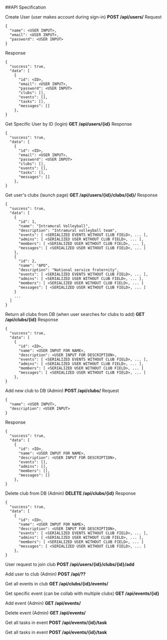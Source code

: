 ##API Specification

Create User (user makes account during sign-in)
**POST /api/users/**
Request
```
{
  "name": <USER INPUT>,
  "email": <USER INPUT>,
  "password": <USER INPUT>
}
```
Response
```
{
  "success": true,
  "data": [
    {
      "id": <ID>,
      "email": <USER INPUT>,
      "password": <USER INPUT>
      "clubs": [],
      "events": [],
      "tasks": [],
      "messages": []
    },
}
```

Get Specific User by ID (login)
**GET /api/users/{id}**
Response
```
{
  "success": true,
  "data": [
    {
      "id": <ID>,
      "email": <USER INPUT>,
      "password": <USER INPUT>
      "clubs": [],
      "events": [],
      "tasks": [],
      "messages": []
    },
}
```

Get user's clubs (launch page)
**GET /api/users/{id}/clubs/{id}/**
Response
```
{  
  "success": true,
  "data": [
    {
      "id": 1,
      "name": "Intramural Volleyball",
      "description": "Intramural volleyball team",
      "events": [ <SERIALIZED EVENTS WITHOUT CLUB FIELD>, ... ],
      "admins": [ <SERIALIZED USER WITHOUT CLUB FIELD>, ... ],
      "members": [ <SERIALIZED USER WITHOUT CLUB FIELD>, ... ],
      "messages": [ <SERIALIZED USER WITHOUT CLUB FIELD>, ... ]
    },
    {
      "id": 2,
      "name": "APO",
      "description": "National service fraternity",
      "events": [ <SERIALIZED EVENTS WITHOUT CLUB FIELD>, ... ],
      "admins": [ <SERIALIZED USER WITHOUT CLUB FIELD>, ... ],
      "members": [ <SERIALIZED USER WITHOUT CLUB FIELD>, ... ]
      "messages": [ <SERIALIZED USER WITHOUT CLUB FIELD>, ... ]
    }
    ...
  ]
}
```

Return all clubs from DB (when user searches for clubs to add)
**GET /api/clubs/{id}**
Response
```
{
  "success": true,
  "data": [
    {
      "id": <ID>,
      "name": <USER INPUT FOR NAME>,
      "description": <USER INPUT FOR DESCRIPTION>,
      "events": [ <SERIALIZED EVENTS WITHOUT CLUB FIELD>, ... ],
      "admins": [ <SERIALIZED USER WITHOUT CLUB FIELD>, ... ],
      "members": [ <SERIALIZED USER WITHOUT CLUB FIELD>, ... ]
      "messages": [ <SERIALIZED USER WITHOUT CLUB FIELD>, ... ]
    },
}
```

Add new club to DB (Admin)
**POST /api/clubs/**
Request
```
{
  "name": <USER INPUT>,
  "description": <USER INPUT>
}
```
Response
```
{
  "success": true,
  "data": [
    {
      "id": <ID>,
      "name": <USER INPUT FOR NAME>,
      "description": <USER INPUT FOR DESCRIPTION>,
      "events": [],
      "admins": [],
      "members": [],
      "messages": []
    },
}
```

Delete club from DB (Admin)
**DELETE /api/clubs/{id}**
Response
```
{
  "success": true,
  "data": [
    {
      "id": <ID>,
      "name": <USER INPUT FOR NAME>,
      "description": <USER INPUT FOR DESCRIPTION>,
      "events": [ <SERIALIZED EVENTS WITHOUT CLUB FIELD>, ... ],
      "admins": [ <SERIALIZED USER WITHOUT CLUB FIELD>, ... ],
      "members": [ <SERIALIZED USER WITHOUT CLUB FIELD>, ... ]
      "messages": [ <SERIALIZED USER WITHOUT CLUB FIELD>, ... ]
    },
}
```

User request to join club
**POST /api/users/{id}/clubs/{id}/add**

Add user to club (Admin)
**POST /api/??**

Get all events in club
**GET /api/clubs/{id}/events/**

Get specific event (can be collab with multiple clubs)
**GET /api/events/{id}**

Add event (Admin)
**GET /api/events/**

Delete event (Admin)
**GET /api/events/**

Get all tasks in event
**POST /api/events/{id}/task**

Get all tasks in event
**POST /api/events/{id}/task**
